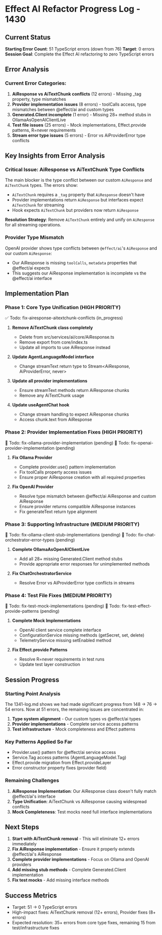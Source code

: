 # Effect AI Refactor Progress Log - 1430

## Current Status
**Starting Error Count**: 51 TypeScript errors (down from 76)
**Target**: 0 errors
**Session Goal**: Complete the Effect AI refactoring to zero TypeScript errors

## Error Analysis

### Current Error Categories:
1. **AiResponse vs AiTextChunk conflicts** (12 errors) - Missing _tag property, type mismatches
2. **Provider implementation issues** (8 errors) - toolCalls access, type mismatches between @effect/ai and custom types
3. **Generated.Client incomplete** (1 error) - Missing 28+ method stubs in OllamaAsOpenAIClientLive
4. **Test file issues** (25 errors) - Mock implementations, Effect.provide patterns, R=never requirements
5. **Stream error type issues** (5 errors) - Error vs AiProviderError type conflicts

## Key Insights from Error Analysis

### Critical Issue: AiResponse vs AiTextChunk Type Conflicts
The main blocker is the type conflict between our custom `AiResponse` and `AiTextChunk` types. The errors show:
- `AiTextChunk` requires a `_tag` property that `AiResponse` doesn't have
- Provider implementations return `AiResponse` but interfaces expect `AiTextChunk` for streaming
- Hook expects `AiTextChunk` but providers now return `AiResponse`

**Resolution Strategy**: Remove `AiTextChunk` entirely and unify on `AiResponse` for all streaming operations.

### Provider Type Mismatch
OpenAI provider shows type conflicts between `@effect/ai`'s `AiResponse` and our custom `AiResponse`:
- Our AiResponse is missing `toolCalls`, `metadata` properties that @effect/ai expects
- This suggests our AiResponse implementation is incomplete vs the @effect/ai interface

## Implementation Plan

### Phase 1: Core Type Unification (HIGH PRIORITY)
✅ Todo: fix-airesponse-aitextchunk-conflicts (in_progress)

1. **Remove AiTextChunk class completely**
   - Delete from src/services/ai/core/AiResponse.ts
   - Remove export from core/index.ts
   - Update all imports to use AiResponse instead

2. **Update AgentLanguageModel interface**
   - Change streamText return type to Stream<AiResponse, AiProviderError, never>

3. **Update all provider implementations**
   - Ensure streamText methods return AiResponse chunks
   - Remove any AiTextChunk usage

4. **Update useAgentChat hook**
   - Change stream handling to expect AiResponse chunks
   - Access chunk.text from AiResponse

### Phase 2: Provider Implementation Fixes (HIGH PRIORITY)
🔄 Todo: fix-ollama-provider-implementation (pending)
🔄 Todo: fix-openai-provider-implementation (pending)

1. **Fix Ollama Provider**
   - Complete provider.use() pattern implementation
   - Fix toolCalls property access issues
   - Ensure proper AiResponse creation with all required properties

2. **Fix OpenAI Provider**  
   - Resolve type mismatch between @effect/ai AiResponse and custom AiResponse
   - Ensure provider returns compatible AiResponse instances
   - Fix generateText return type alignment

### Phase 3: Supporting Infrastructure (MEDIUM PRIORITY)
🔄 Todo: fix-ollama-client-stub-implementations (pending)
🔄 Todo: fix-chat-orchestrator-error-types (pending)

1. **Complete OllamaAsOpenAIClientLive**
   - Add all 28+ missing Generated.Client method stubs
   - Provide appropriate error responses for unimplemented methods

2. **Fix ChatOrchestratorService**
   - Resolve Error vs AiProviderError type conflicts in streams

### Phase 4: Test File Fixes (MEDIUM PRIORITY)
🔄 Todo: fix-test-mock-implementations (pending)
🔄 Todo: fix-test-effect-provide-patterns (pending)

1. **Complete Mock Implementations**
   - OpenAI client service complete interface
   - ConfigurationService missing methods (getSecret, set, delete)
   - TelemetryService missing setEnabled method

2. **Fix Effect.provide Patterns**
   - Resolve R=never requirements in test runs
   - Update test layer construction

## Session Progress

### Starting Point Analysis
The 1341-log.md shows we had made significant progress from 148 → 76 → 54 errors. Now at 51 errors, the remaining issues are concentrated in:

1. **Type system alignment** - Our custom types vs @effect/ai types
2. **Provider implementations** - Complete service access patterns  
3. **Test infrastructure** - Mock completeness and Effect patterns

### Key Patterns Applied So Far
- Provider.use() pattern for @effect/ai service access
- Service.Tag access patterns (AgentLanguageModel.Tag)
- Effect.provide migration from Effect.provideLayer
- Error constructor property fixes (provider field)

### Remaining Challenges
1. **AiResponse Implementation**: Our AiResponse class doesn't fully match @effect/ai's interface
2. **Type Unification**: AiTextChunk vs AiResponse causing widespread conflicts
3. **Mock Completeness**: Test mocks need full interface implementations

## Next Steps

1. **Start with AiTextChunk removal** - This will eliminate 12+ errors immediately
2. **Fix AiResponse implementation** - Ensure it properly extends @effect/ai's AiResponse
3. **Complete provider implementations** - Focus on Ollama and OpenAI providers
4. **Add missing stub methods** - Complete Generated.Client implementation
5. **Fix test mocks** - Add missing interface methods

## Success Metrics
- Target: 51 → 0 TypeScript errors
- High-impact fixes: AiTextChunk removal (12+ errors), Provider fixes (8+ errors)
- Expected resolution: 35+ errors from core type fixes, remaining 15 from test/infrastructure fixes